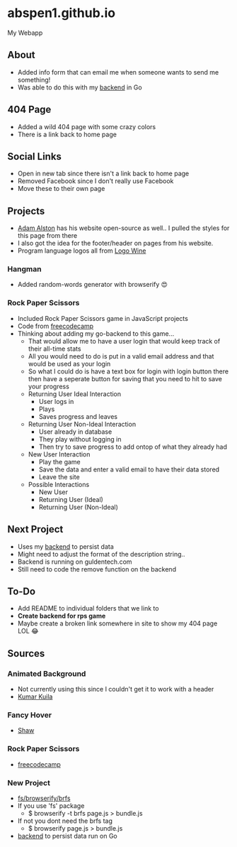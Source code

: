 # abspen1.github.io
My Webapp

## About
* Added info form that can email me when someone wants to send me something!
* Was able to do this with my [backend](https://github.com/abspen1/go-backend) in Go

## 404 Page
* Added a wild 404 page with some crazy colors
* There is a link back to home page

## Social Links
* Open in new tab since there isn't a link back to home page
* Removed Facebook since I don't really use Facebook
* Move these to their own page

## Projects
* [Adam Alston](https://github.com/adamalston/v1) has his website open-source as well.. I pulled the styles for this page from there
* I also got the idea for the footer/header on pages from his website. 
* Program language logos all from [Logo Wine](https://www.logo.wine/Technology)
### Hangman
* Added random-words generator with browserify 😍
### Rock Paper Scissors
* Included Rock Paper Scissors game in JavaScript projects
* Code from [freecodecamp](https://www.youtube.com/watch?v=jaVNP3nIAv0&t=871s)
* Thinking about adding my go-backend to this game...
    * That would allow me to have a user login that would keep track of their all-time stats
    * All you would need to do is put in a valid email address and that would be used as your login
    * So what I could do is have a text box for login with login button there then have a seperate button for saving that you need to hit to save your progress
    * Returning User Ideal Interaction
        * User logs in
        * Plays 
        * Saves progress and leaves
    * Returning User Non-Ideal Interaction
        * User already in database
        * They play without logging in
        * Then try to save progress to add ontop of what they already had
    * New User Interaction
        * Play the game
        * Save the data and enter a valid email to have their data stored
        * Leave the site
    * Possible Interactions
        * New User
        * Returning User (Ideal)
        * Returning User (Non-Ideal)

## Next Project
* Uses my [backend](https://github.com/abspen1/go-backend) to persist data
* Might need to adjust the format of the description string..
* Backend is running on guldentech.com
* Still need to code the remove function on the backend

## To-Do
* Add README to individual folders that we link to
* **Create backend for rps game**
* Maybe create a broken link somewhere in site to show my 404 page LOL :joy:

## Sources
### Animated Background
* Not currently using this since I couldn't get it to work with a header
* [Kumar Kuila](https://codepen.io/uiswarup/pen/XWdXGGV)

### Fancy Hover
* [Shaw](https://codepen.io/shshaw/pen/MoxrPV)

### Rock Paper Scissors 
* [freecodecamp](https://www.youtube.com/watch?v=jaVNP3nIAv0&t=871s)

### New Project
* [fs/browserify/brfs](https://github.com/browserify/brfs)
* If you use 'fs' package
    * $ browserify -t brfs page.js > bundle.js
* If not you dont need the brfs tag
    * $ browserify page.js > bundle.js
* [backend](https://github.com/abspen1/go-backend) to persist data run on Go 